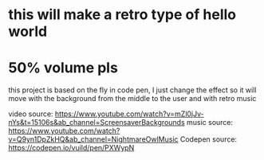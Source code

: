 # this will make a retro type of hello world 
# 50% volume pls

this project is based on the fly in code pen, I just change the effect so it will move with the background from the middle to the user and with retro music 

video source: https://www.youtube.com/watch?v=mZl0jJv-nYs&t=15106s&ab_channel=ScreensaverBackgrounds
music source: https://www.youtube.com/watch?v=Q9yn1DpZkHQ&ab_channel=NightmareOwlMusic
Codepen source: https://codepen.io/vuild/pen/PXWypN 

